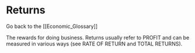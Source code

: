# Returns

Go back to the [[Economic_Glossary]]


The rewards for doing business. Returns usually refer to PROFIT and can be measured in various ways (see RATE OF RETURN and TOTAL RETURNS).

